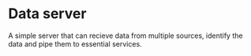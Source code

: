 # Data server
A simple server that can recieve data from multiple sources, identify the data and pipe them to essential services.